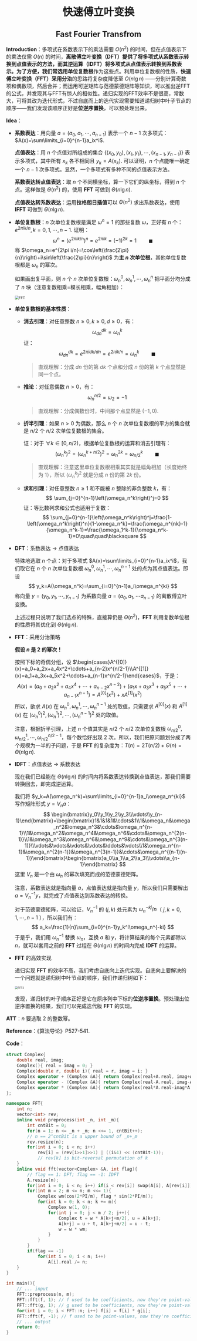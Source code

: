 <h1 style="text-align: center"> 快速傅立叶变换 </h1>

<h2 style="text-align: center"> Fast Fourier Transfrom </h2>



**Introduction**：多项式在系数表示下的乘法需要 $O(n^2)$ 的时间，但在点值表示下的乘法仅需 $O(n)$ 的时间，**离散傅立叶变换（DFT）**提供了将多项式从系数表示转换到点值表示的方法，而其逆运算**（IDFT）**将多项式从点值表示转换到系数表示。为了方便，我们常选用**单位复数根**作为这些点。利用单位复数根的性质，**快速傅立叶变换（FFT）**采用**分治**的思路将复杂度降低至 $O(n\lg n)$ ——分别计算奇数项和偶数项，然后合并；而运用可逆矩阵与范德蒙德矩阵等知识，可以推出逆FFT的公式，并发现其与FFT有惊人的相似性。递归实现的FFT效率不是很高，常数大，可将其改为迭代形式，不过自底而上的迭代实现需要知道递归树中叶子节点的顺序——我们发现该顺序正好是**位逆序置换**，可以预处理出来。

**Idea**：

- **系数表达**：用向量 $a=(a_0,a_1,\cdots,a_{n-1})$ 表示一个 $n-1$ 次多项式：$A(x)=\sum\limits_{i=0}^{n-1}a_ix^i$. 

  **点值表达**：用 $n$ 个点值对所组成的集合 $\{(x_0,y_0),(x_1,y_1),\cdots,(x_{n-1},y_{n-1})\}$ 表示多项式，其中所有 $x_k$ 各不相同且 $y_k=A(x_k)$. 可以证明，$n$ 个点能唯一确定一个 $n-1$ 次多项式。显然，一个多项式有多种不同的点值表示方法。

  **系数表达转点值表达**：取 $n$ 个不同横坐标，算一下它们的纵坐标，得到 $n$ 个点。这样做是 $\Theta(n^2)$ 的，使用 $\textbf{FFT}$ 可做到 $\Theta(n\lg n)$. 

  **点值表达转系数表达**：运用**拉格朗日插值**可以 $\Theta(n^2)$ 求出系数表达，使用 $\textbf{IFFT}$ 可做到 $\Theta(n\lg n)$. 

- **单位复数根**：$n$ 次单位复数根是满足 $\omega^n=1$ 的那些复数 $\omega$，正好有 $n$ 个：$e^{2\pi ik/n},\,k=0,1,\cdots,n-1$. 证明：
  $$
  \omega^n={(e^{2\pi ik/n})}^n=e^{2\pi ik}={(-1)}^{2k}=1\quad\quad\blacksquare
  $$
  称 $\omega_n=e^{2\pi i/n}=\cos\left(\frac{2\pi}{n}\right)+i\sin\left(\frac{2\pi}{n}\right)$ 为**主 $n$ 次单位根**，其他单位复数根都是 $\omega_n$ 的幂次。

  如果画出复平面，则 $n$ 个 $n$ 次单位复数根：$\omega_n^0,\omega_n^1,\cdots,\omega_n^n$ 把平面分均分成了 $n$ 块（注意复数相乘=模长相乘，幅角相加）：

  <img src="/Users/jason/Desktop/模板/数学 Mathematics/多项式 Polynomial/img/FFT.png" alt="FFT" style="zoom: 67%;" />

- **单位复数根的基本性质**：

  - **消去引理**：对任意整数 $n\geqslant 0,\,k\geqslant 0,\,d\geqslant 0$，有：
    $$
    \omega_{dn}^{dk}=\omega_{n}^k
    $$
    证：
    $$
    \omega_{dn}^{dk}=e^{2\pi i dk/dn}=e^{2\pi i k/n}=\omega_{n}^k\quad\quad\blacksquare
    $$

    > 直观理解：分成 $dn$ 份的第 $dk$ 个点和分成 $n$ 份的第 $k$ 个点显然是同一个点。

  - **推论**：对任意偶数 $n>0$，有：
    $$
    \omega_n^{n/2}=\omega_2=-1
    $$

    > 直观理解：分成偶数份时，中间那个点显然是 $(-1,0)$. 

  - **折半引理**：如果 $n>0$ 为偶数，那么 $n$ 个 $n$ 次单位复数根的平方的集合就是 $n/2$ 个 $n/2$ 次单位复数根的集合。

    证：对于 $\forall k\in[0,n/2)$，根据单位复数根的运算和消去引理有：
    $$
    \left(\omega_n^k\right)^2=\left(\omega_n^{k+n/2}\right)^2=\omega_n^{2k}=\omega_{n/2}^k\quad\quad\blacksquare
    $$

    > 直观理解：注意这里单位复数根相乘其实就是幅角相加（长度始终为 $1$），所以 $\left(\omega_n^k\right)^2$ 就是分成 $n$ 份的第 $2k$ 份。

  - **求和引理**：对任意整数 $n\geqslant1$ 和不能被 $n$ 整除的非负整数 $k$，有：
    $$
    \sum_{j=0}^{n-1}\left(\omega_n^k\right)^j=0
    $$
    证：等比数列求和公式也适用于复数：
    $$
    \sum_{j=0}^{n-1}\left(\omega_n^k\right)^j=\frac{1-\left(\omega_n^k\right)^n}{1-\omega_n^k}=\frac{\omega_n^{nk}-1}{\omega_n^k-1}=\frac{\omega_1^k-1}{\omega_n^k-1}=0\quad\quad\blacksquare
    $$

- $\textbf{DFT}$：系数表达 $\to$ 点值表达

  特殊地选取 $n$ 个点：对于多项式 $A(x)=\sum\limits_{i=0}^{n-1}a_ix^i$，我们取它在 $n$ 个 $n$ 次单位复数根 $\omega_n^0,\omega_n^1,\cdots,\omega_n^{n-1}$ 处的点为其点值表达。即设
  $$
  y_k=A(\omega_n^k)=\sum_{i=0}^{n-1}a_i\omega_n^{ki}
  $$
  称向量 $y=(y_0,y_1,\cdots,y_{n-1})$ 为系数向量 $a=(a_0,a_1,\cdots a_{n-1})$ 的离散傅立叶变换。

  上述过程只说明了我们选点的特殊，直接算仍是 $\Theta(n^2)$，$\textbf{FFT}$ 利用复数单位根的性质将其优化到 $\Theta(n\lg n)$. 

- $\textbf{FFT}$：采用分治策略

  **假设 $n$ 是 $2$ 的幂次！**

  按照下标的奇偶分组，设 $\begin{cases}A^{[0]}(x)=a_0+a_2x+a_4x^2+\cdots+a_{n-2}x^{n/2-1}\\A^{[1]}(x)=a_1+a_3x+a_5x^2+\cdots+a_{n-1}x^{n/2-1}\end{cases}$，于是：
  $$
  A(x)=\left(a_0+a_2x^2+a_4x^4+\cdots+a_{n-2}x^{n-2}\right)+\left(a_1x+a_3x^3+a_5x^5+\cdots+a_{n-1}x^{n-1}\right)
  =A^{[0]}(x^2)+xA^{[1]}(x^2)
  $$
  所以，欲求 $A(x)$ 在 $\omega_n^0,\omega_n^1,\cdots,\omega_n^{n-1}$ 处的取值，只需要求 $A^{[0]}(x)$ 和 $A^{[1]}(x)$ 在 $\left(\omega_n^0\right)^2,\left(\omega_n^1\right)^2,\cdots,\left(\omega_n^{n-1}\right)^2$ 处的取值。

  注意，根据折半引理，上述 $n$ 个值其实是 $n/2$ 个 $n/2$ 次单位复数根 $\omega_{n/2}^0,\omega_{n/2}^1,\cdots,\omega_{n/2}^{n/2-1}$，每个数恰好出现 $2$ 次。所以，我们把原问题划分成了两个规模为一半的子问题，于是 $\textbf{FFT}$ 的复杂度为：$T(n)=2T(n/2)+\Theta(n)=\Theta(n\lg n)$. 

- $\textbf{IDFT}$：点值表达 $\to$ 系数表达

  现在我们已经能在 $\Theta(n\lg n)$ 的时间内将系数表达转换到点值表达，那我们需要转换回去，即完成逆运算。

  我们将 $y_k=A(\omega_n^k)=\sum\limits_{i=0}^{n-1}a_i\omega_n^{ki}$ 写作矩阵形式 $y=V_na$：
  $$
  \begin{bmatrix}y_0\\y_1\\y_2\\y_3\\\vdots\\y_{n-1}\end{bmatrix}=\begin{bmatrix}1&1&1&1&\cdots&1\\1&\omega_n&\omega_n^2&\omega_n^3&\cdots&\omega_n^{n-1}\\1&\omega_n^2&\omega_n^4&\omega_n^6&\cdots&\omega_n^{2(n-1)}\\1&\omega_n^3&\omega_n^6&\omega_n^9&\cdots&\omega_n^{3(n-1)}\\\vdots&\vdots&\vdots&\vdots&\ddots&\vdots\\1&\omega_n^{n-1}&\omega_n^{2(n-1)}&\omega_n^{3(n-1)}&\cdots&\omega_n^{(n-1)(n-1)}\end{bmatrix}\begin{bmatrix}a_0\\a_1\\a_2\\a_3\\\vdots\\a_{n-1}\end{bmatrix}
  $$
  这里 $V_n$ 是一个由 $\omega_n$ 的幂次填充而成的范德蒙德矩阵。

  注意，系数表达就是指向量 $a$，点值表达就是指向量 $y$，所以我们只需要解出 $a=V_n^{-1}y$，就完成了点值表达到系数表达的转换。

  对于范德蒙德矩阵，可以验证，$V_n^{-1}$ 的 $(j,k)$ 处元素为 $\omega_n^{-kj}/n$（ $j,k=0,1,\cdots,n-1$ ），所以我们有：
  $$
  a_k=\frac{1}{n}\sum_{i=0}^{n-1}y_k^i\omega_n^{-ki}
  $$
  于是乎，我们用 $\omega_n^{-1}$ 替换 $\omega_n$，互换 $a$ 和 $y$，将计算结果的每个元素都除以 $n$，就可以套用之前的 $\textbf{FFT}$ 过程在 $\Theta(n\lg n)$ 的时间内完成 $\textbf{IDFT}$ 的运算。

- $\textbf{FFT}$ 的高效实现

  递归实现 $\textbf{FFT}$ 的效率不高，我们考虑自底向上迭代实现。自底向上要解决的一个问题就是递归树中叶节点的顺序，我们作递归树如下：

  <img src="/Users/jason/Desktop/模板/数学 Mathematics/多项式 Polynomial/img/FFT2.png" alt="FFT2" style="zoom: 50%;" />

  发现，递归树的叶子顺序正好是它在原序列中下标的**位逆序置换**。预处理出位逆序置换的结果，我们可以完成迭代版 $\textbf{FFT}$ 的实现。

**ATT**：$n$ 要选取 $2$ 的整数幂。

**Reference**：《算法导论》P527-541. 

**Code**：

```cpp
struct Complex{
	double real, imag;
	Complex(){ real = imag = 0; }
	Complex(double r, double i){ real = r, imag = i; }
	Complex operator + (Complex &A){ return Complex(real+A.real, imag+A.imag); }
	Complex operator - (Complex &A){ return Complex(real-A.real, imag-A.imag); }
	Complex operator * (Complex &A){ return Complex(real*A.real-imag*A.imag, real*A.imag+imag*A.real); }
};

namespace FFT{
	int n;
	vector<int> rev;
	inline void preprocess(int _n, int _m){
		int cntBit = 0;
		for(n = 1; n <= _n + _m; n <<= 1, cntBit++);
		// n == 2^cntBit is a upper bound of _n+_m
		rev.resize(n);
		for(int i = 0; i < n; i++)
			rev[i] = (rev[i>>1]>>1) | ((i&1) << (cntBit-1));
			// rev[k] is bit-reversal permutation of k
	}
	inline void fft(vector<Complex> &A, int flag){
		// flag == 1: DFT; flag == -1: IDFT
		A.resize(n);
		for(int i = 0; i < n; i++) if(i < rev[i]) swap(A[i], A[rev[i]]);
		for(int m = 2; m <= n; m <<= 1){
			Complex wm(cos(2*PI/m), flag * sin(2*PI/m));
			for(int k = 0; k < n; k += m){
				Complex w(1, 0);
				for(int j = 0; j < m / 2; j++){
					Complex t = w * A[k+j+m/2], u = A[k+j];
					A[k+j] = u + t, A[k+j+m/2] = u - t;
					w = w * wm;
				}
			}
		}
		if(flag == -1)
			for(int i = 0; i < n; i++)
				A[i].real /= n;
	}
}

int main(){
	// ... input
	FFT::preprocess(n, m);
	FFT::fft(f, 1); // f used to be coefficients, now they're point-values
	FFT::fft(g, 1); // g used to be coefficients, now they're point-values
	for(int i = 0; i < FFT::n; i++)	f[i] = f[i] * g[i];
	FFT::fft(f, -1); // f used to be point-values, now they're coefficients
	// ... output
	return 0;
}
```


